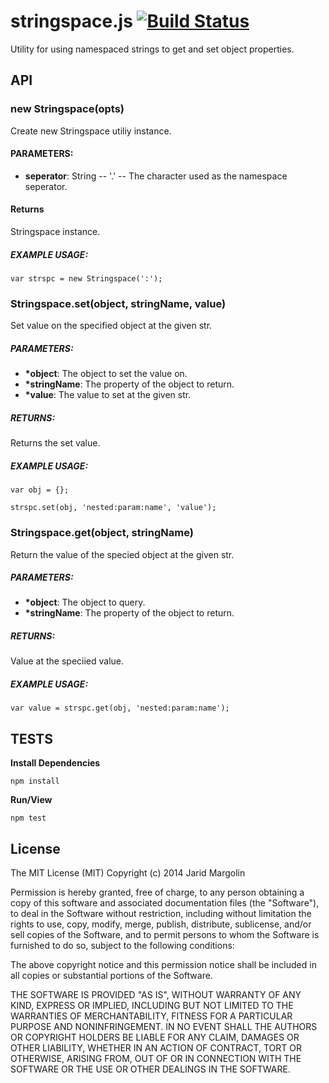 stringspace.js [![Build Status](https://travis-ci.org/jaridmargolin/stringspace.js.png)](https://travis-ci.org/jaridmargolin/stringspace.js)
==============

Utility for using namespaced strings to get and set object properties.



## API

### new Stringspace(opts)

Create new Stringspace utiliy instance.

#### PARAMETERS:

* **seperator**: String -- '.' -- The character used as the namespace seperator.

#### Returns

Stringspace instance.

##### EXAMPLE USAGE:

```
var strspc = new Stringspace(':');
```

### Stringspace.set(object, stringName, value)

Set value on the specified object at the given str.

##### PARAMETERS:

* **\*object**: The object to set the value on.
* **\*stringName**: The property of the object to return.
* **\*value**: The value to set at the given str.

##### RETURNS:

Returns the set value.

##### EXAMPLE USAGE:

```
var obj = {};

strspc.set(obj, 'nested:param:name', 'value');
```

### Stringspace.get(object, stringName)

Return the value of the specied object at the given str.

##### PARAMETERS:

* **\*object**: The object to query.
* **\*stringName**: The property of the object to return.

##### RETURNS:

Value at the speciied value.

##### EXAMPLE USAGE:

```
var value = strspc.get(obj, 'nested:param:name');
```



## TESTS

**Install Dependencies**

```
npm install
```

**Run/View**

```
npm test
```



## License

The MIT License (MIT) Copyright (c) 2014 Jarid Margolin

Permission is hereby granted, free of charge, to any person obtaining a copy of this software and associated documentation files (the "Software"), to deal in the Software without restriction, including without limitation the rights to use, copy, modify, merge, publish, distribute, sublicense, and/or sell copies of the Software, and to permit persons to whom the Software is furnished to do so, subject to the following conditions:

The above copyright notice and this permission notice shall be included in all copies or substantial portions of the Software.

THE SOFTWARE IS PROVIDED "AS IS", WITHOUT WARRANTY OF ANY KIND, EXPRESS OR IMPLIED, INCLUDING BUT NOT LIMITED TO THE WARRANTIES OF MERCHANTABILITY, FITNESS FOR A PARTICULAR PURPOSE AND NONINFRINGEMENT. IN NO EVENT SHALL THE AUTHORS OR COPYRIGHT HOLDERS BE LIABLE FOR ANY CLAIM, DAMAGES OR OTHER LIABILITY, WHETHER IN AN ACTION OF CONTRACT, TORT OR OTHERWISE, ARISING FROM, OUT OF OR IN CONNECTION WITH THE SOFTWARE OR THE USE OR OTHER DEALINGS IN THE SOFTWARE.